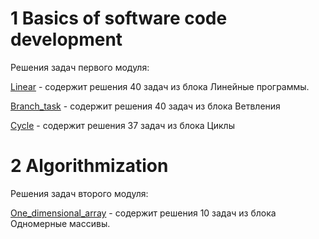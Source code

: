 # 1 Basics of software code development 
Решения задач первого модуля:

<a href="https://github.com/IrynaValovich/Java_Intro_Online/tree/master/1_Basics_of_software_code_development/src/by/htp/basic_of_software_1/linear">Linear</a> - содержит решения 40 задач из блока Линейные программы.

<a href="https://github.com/IrynaValovich/Java_Intro_Online/tree/master/1_Basics_of_software_code_development/src/by/htp/basic_of_software_1/branch_task">Branch_task</a> - содержит решения 40 задач из блока Ветвления

<a href="https://github.com/IrynaValovich/Java_Intro_Online/tree/master/1_Basics_of_software_code_development/src/by/htp/basic_of_software_1/cycle">Cycle</a> - содержит решения 37 задач из блока Циклы

# 2 Algorithmization 
Решения задач второго модуля:

<a href="https://github.com/IrynaValovich/Java_Intro_Online/tree/master/2_Algorithmization/src/by/htp/algorithmization_2/one_dimensional_array">One_dimensional_array</a> - содержит решения 10 задач из блока Одномерные массивы.
